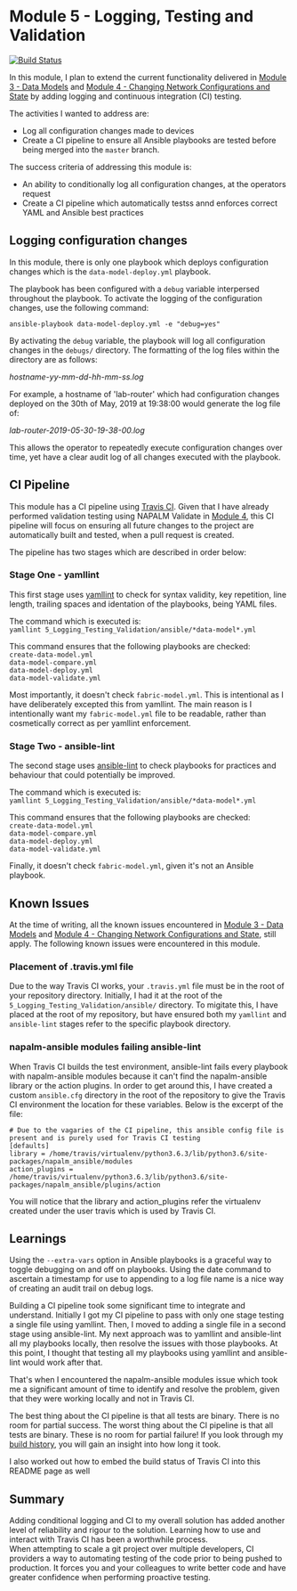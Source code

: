 # Module 5 - Logging, Testing and Validation #

[![Build Status](https://travis-ci.org/writememe/BlgNetAutoSol.svg?branch=master)](https://travis-ci.org/writememe/BlgNetAutoSol)

In this module, I plan to extend the current functionality delivered in [Module 3 - Data Models](https://github.com/writememe/BlgNetAutoSol/tree/master/3_Data_Models) and [Module 4 - Changing Network Configurations and State](https://github.com/writememe/BlgNetAutoSol/blob/master/4_Net_Configs_And_State) by adding logging and continuous integration (CI) testing.

The activities I wanted to address are:  
- Log all configuration changes made to devices
- Create a CI pipeline to ensure all Ansible playbooks are tested before being merged into the `master` branch.

The success criteria of addressing this module is:
- An ability to conditionally log all configuration changes, at the operators request
- Create a CI pipeline which automatically testss annd enforces correct YAML and Ansible best practices

## Logging configuration changes ##

In this module, there is only one playbook which deploys configuration changes which is the `data-model-deploy.yml` playbook.

The playbook has been configured with a `debug` variable interpersed throughout the playbook. To activate the logging of the configuration changes, use the following command:

`ansible-playbook data-model-deploy.yml -e "debug=yes"`

By activating the `debug` variable, the playbook will log all configuration changes in the `debugs/` directory. The formatting of the log files within the directory are as follows:  

*hostname-yy-mm-dd-hh-mm-ss.log*  

For example, a hostname of 'lab-router' which had configuration changes deployed on the 30th of May, 2019 at 19:38:00 would generate the log file of:  

*lab-router-2019-05-30-19-38-00.log*

This allows the operator to repeatedly execute configuration changes over time, yet have a clear audit log of all changes executed with the playbook.

## CI Pipeline ##

This module has a CI pipeline using [Travis CI](https://travis-ci.org/). Given that I have already performed validation testing using NAPALM Validate in [Module 4](https://github.com/writememe/BlgNetAutoSol/blob/master/4_Net_Configs_And_State), this CI pipeline will focus on ensuring all future changes to the project are automatically built and tested, when a pull request is created.

The pipeline has two stages which are described in order below:

### Stage One - yamllint ###

This first stage uses [yamllint](https://github.com/adrienverge/yamllint) to check for syntax validity, key repetition, line length, trailing spaces and identation of the playbooks, being YAML files.

The command which is executed is:  
`yamllint 5_Logging_Testing_Validation/ansible/*data-model*.yml` 

This command ensures that the following playbooks are checked:   
`create-data-model.yml`    
`data-model-compare.yml`  
`data-model-deploy.yml`  
`data-model-validate.yml`  

Most importantly, it doesn't check `fabric-model.yml`. This is intentional as I have deliberately excepted this from yamllint. The main reason is I intentionally want my `fabric-model.yml` file to be readable, rather than cosmetically correct as per yamllint enforcement.

### Stage Two - ansible-lint ###

The second stage uses [ansible-lint](https://github.com/ansible/ansible-lint) to check playbooks for practices and behaviour that could potentially be improved.

The command which is executed is:  
`yamllint 5_Logging_Testing_Validation/ansible/*data-model*.yml`  

This command ensures that the following playbooks are checked:  
`create-data-model.yml`    
`data-model-compare.yml`  
`data-model-deploy.yml`  
`data-model-validate.yml`  

Finally, it doesn't check `fabric-model.yml`, given it's not an Ansible playbook.

## Known Issues ##

At the time of writing, all the known issues encountered in [Module 3 - Data Models](https://github.com/writememe/BlgNetAutoSol/tree/master/3_Data_Models) and [Module 4 - Changing Network Configurations and State](https://github.com/writememe/BlgNetAutoSol/blob/master/4_Net_Configs_And_State), still apply. The following known issues were encountered in this module.

### Placement of .travis.yml file ###

Due to the way Travis CI works, your `.travis.yml` file must be in the root of your repository directory. Initially, I had it at the root of the `5_Logging_Testing_Validation/ansible/` directory. To migitate this, I have placed at the root of my repository, but have ensured both my `yamllint` and `ansible-lint` stages refer to the specific playbook directory.

### napalm-ansible modules failing ansible-lint ###

When Travis CI builds the test environment, ansible-lint fails every playbook with napalm-ansible modules because it can't find the  napalm-ansible library or the action plugins. In order to get around this, I have created a custom `ansible.cfg` directory in the root of the repository to give the Travis CI environment the location for these variables. Below is the excerpt of the file:  
```
# Due to the vagaries of the CI pipeline, this ansible config file is present and is purely used for Travis CI testing
[defaults]
library = /home/travis/virtualenv/python3.6.3/lib/python3.6/site-packages/napalm_ansible/modules
action_plugins = /home/travis/virtualenv/python3.6.3/lib/python3.6/site-packages/napalm_ansible/plugins/action
````
You will notice that the library and action_plugins refer the virtualenv created under the user travis which is used by Travis CI.

## Learnings

Using the `--extra-vars` option in Ansible playbooks is a graceful way to toggle debugging on and off on playbooks. Using the date command to ascertain a timestamp for use to appending to a log file name is a nice way of creating an audit trail on debug logs.  

Building a CI pipeline took some significant time to integrate and understand. Initially I got my CI pipeline to pass with only one stage testing a single file using yamllint. Then, I moved to adding a single file in a second stage using ansible-lint. My next approach was to yamllint and ansible-lint all my playbooks locally, then resolve the issues with those playbooks. At this point, I thought that testing all my playbooks using yamllint and ansible-lint would work after that.  

That's when I encountered the napalm-ansible modules issue which took me a significant amount of time to identify and resolve the problem, given that they were working locally and not in Travis CI. 

The best thing about the CI pipeline is that all tests are binary. There is no room for partial success. The worst thing about the CI pipeline is that all tests are binary. These is no room for partial failure! If you look through my [build history](https://travis-ci.org/writememe/BlgNetAutoSol/builds), you will gain an insight into how long it took.

I also worked out how to embed the build status of Travis CI into this README page as well

## Summary

Adding conditional logging and CI to my overall solution has added another level of reliability and rigour to the solution. Learning how to use and interact with Travis CI has been a worthwhile process.  
When attempting to scale a git project over multiple developers, CI providers a way to automating testing of the code prior to being pushed to production. It forces you and your colleagues to write better code and have greater confidence when performing proactive testing.

